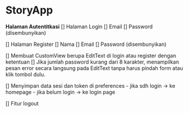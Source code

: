 # StoryApp

**Halaman Autentitkasi**
 [] Halaman Login
    [] Email
    [] Password (disembunyikan)

 [] Halaman Register
    [] Nama
    [] Email
    [] Password (disembunyikan)

[] Membuat CustomView berupa EditText di login atau register dengan ketentuan
    [] Jika jumlah password kurang dari 8 karakter, menampilkan pesan error secara langsung pada EditText tanpa harus pindah form atau klik tombol dulu.

[] Menyimpan data sesi dan token di preferences
    - jika sdh login -> ke homepage
    - jika belum login -> ke login page

[] Fitur logout
